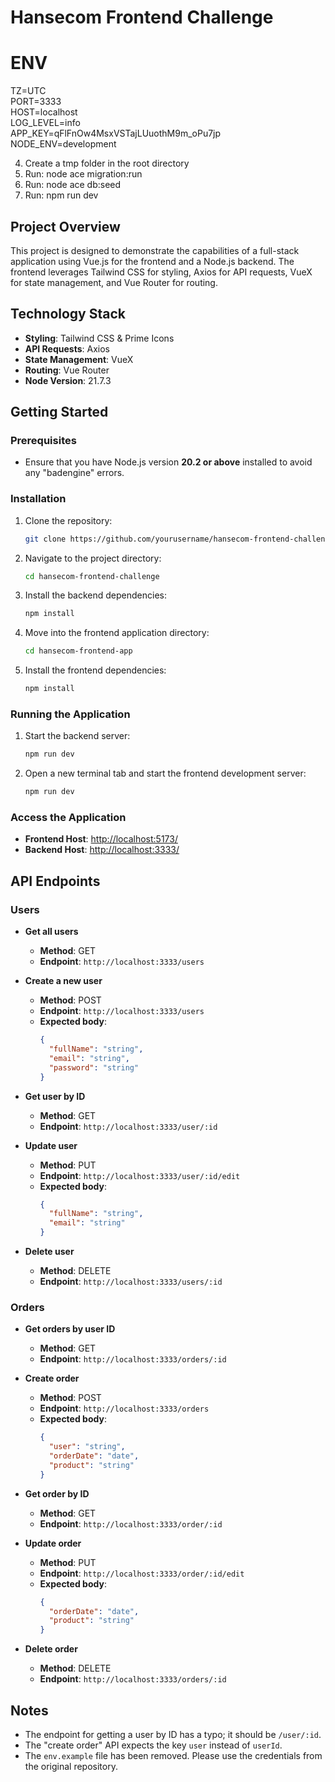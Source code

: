 # Hansecom Frontend Challenge

# ENV

TZ=UTC<br/>
PORT=3333<br/>
HOST=localhost<br/>
LOG_LEVEL=info<br/>
APP_KEY=qFlFnOw4MsxVSTajLUuothM9m_oPu7jp<br/>
NODE_ENV=development

4. Create a tmp folder in the root directory
5. Run: node ace migration:run
6. Run: node ace db:seed
7. Run: npm run dev

## Project Overview

This project is designed to demonstrate the capabilities of a full-stack application using Vue.js for the frontend and a Node.js backend. The frontend leverages Tailwind CSS for styling, Axios for API requests, VueX for state management, and Vue Router for routing.

## Technology Stack

- **Styling**: Tailwind CSS & Prime Icons
- **API Requests**: Axios
- **State Management**: VueX
- **Routing**: Vue Router
- **Node Version**: 21.7.3

## Getting Started

### Prerequisites

- Ensure that you have Node.js version **20.2 or above** installed to avoid any "badengine" errors.

### Installation

1. Clone the repository:
   ```bash
   git clone https://github.com/yourusername/hansecom-frontend-challenge.git
   ```
2. Navigate to the project directory:
   ```bash
   cd hansecom-frontend-challenge
   ```
3. Install the backend dependencies:
   ```bash
   npm install
   ```
4. Move into the frontend application directory:
   ```bash
   cd hansecom-frontend-app
   ```
5. Install the frontend dependencies:
   ```bash
   npm install
   ```

### Running the Application

1. Start the backend server:
   ```bash
   npm run dev
   ```
2. Open a new terminal tab and start the frontend development server:
   ```bash
   npm run dev
   ```

### Access the Application

- **Frontend Host**: [http://localhost:5173/](http://localhost:5173/)
- **Backend Host**: [http://localhost:3333/](http://localhost:3333/)

## API Endpoints

### Users

- **Get all users**

  - **Method**: GET
  - **Endpoint**: `http://localhost:3333/users`

- **Create a new user**

  - **Method**: POST
  - **Endpoint**: `http://localhost:3333/users`
  - **Expected body**:
    ```json
    {
      "fullName": "string",
      "email": "string",
      "password": "string"
    }
    ```

- **Get user by ID**

  - **Method**: GET
  - **Endpoint**: `http://localhost:3333/user/:id`

- **Update user**

  - **Method**: PUT
  - **Endpoint**: `http://localhost:3333/user/:id/edit`
  - **Expected body**:
    ```json
    {
      "fullName": "string",
      "email": "string"
    }
    ```

- **Delete user**
  - **Method**: DELETE
  - **Endpoint**: `http://localhost:3333/users/:id`

### Orders

- **Get orders by user ID**

  - **Method**: GET
  - **Endpoint**: `http://localhost:3333/orders/:id`

- **Create order**

  - **Method**: POST
  - **Endpoint**: `http://localhost:3333/orders`
  - **Expected body**:
    ```json
    {
      "user": "string",
      "orderDate": "date",
      "product": "string"
    }
    ```

- **Get order by ID**

  - **Method**: GET
  - **Endpoint**: `http://localhost:3333/order/:id`

- **Update order**

  - **Method**: PUT
  - **Endpoint**: `http://localhost:3333/order/:id/edit`
  - **Expected body**:
    ```json
    {
      "orderDate": "date",
      "product": "string"
    }
    ```

- **Delete order**
  - **Method**: DELETE
  - **Endpoint**: `http://localhost:3333/orders/:id`

## Notes

- The endpoint for getting a user by ID has a typo; it should be `/user/:id`.
- The "create order" API expects the key `user` instead of `userId`.
- The `env.example` file has been removed. Please use the credentials from the original repository.
